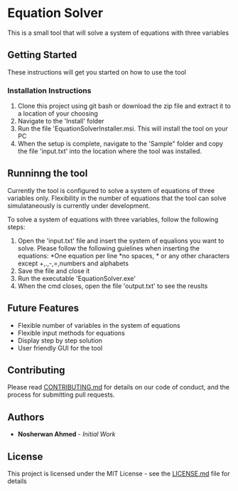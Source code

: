 # Equation Solver

This is a small tool that will solve a system of equations with three variables

##  Getting Started

These instructions will get you started on how to use the tool

### Installation Instructions

1. Clone this project using git bash or download the zip file and extract it to a location of your choosing
1. Navigate to the 'Install' folder 
1. Run the file 'EquationSolverInstaller.msi. This will install the tool on your PC
1. When the setup is complete, navigate to the 'Sample" folder and copy the file 'input.txt' into the location where the    tool was installed.


## Runninng the tool

Currently the tool is configured to solve a system of equations of three variables only. Flexibility in the number of equations that the tool can solve simulataneously is currently under development.

To solve a system of equations with three variables, follow the following steps:

1. Open the 'input.txt' file and insert the system of equalions you want to solve. Please follow the following guielines when inserting the equations:
	*One equation per line
	*no spaces, * or any other characters except +,.,-,=,numbers and alphabets
1. Save the file and close it
1. Run the executable 'EquationSolver.exe' 
1. When the cmd closes, open the file 'output.txt' to see the reuslts

## Future Features

* Flexible number of variables in the system of equations
* Flexible input methods for equations
* Display step by step solution
* User friendly GUI for the tool

## Contributing

Please read [CONTRIBUTING.md](CONTRIBUTING.md) for details on our code of conduct, and the process for submitting pull requests.

## Authors

* **Nosherwan Ahmed** - *Initial Work*

## License

This project is licensed under the MIT License - see the [LICENSE.md](LICENSE.md) file for details





